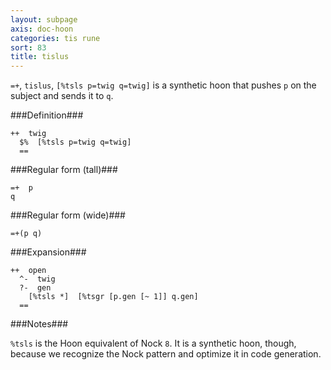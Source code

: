 ```yaml
---
layout: subpage
axis: doc-hoon
categories: tis rune
sort: 83
title: tislus
---
```




`=+`, `tislus`, `[%tsls p=twig q=twig]` is a synthetic hoon that
pushes `p` on the subject and sends it to `q`.

###Definition###

    ++  twig  
      $%  [%tsls p=twig q=twig]
      ==

###Regular form (tall)###

    =+  p
    q

###Regular form (wide)###

    =+(p q)

###Expansion###
    
    ++  open
      ^-  twig
      ?-  gen
        [%tsls *]  [%tsgr [p.gen [~ 1]] q.gen]
      ==

###Notes###

`%tsls` is the Hoon equivalent of Nock `8`.  It is a synthetic
hoon, though, because we recognize the Nock pattern and optimize
it in code generation.
